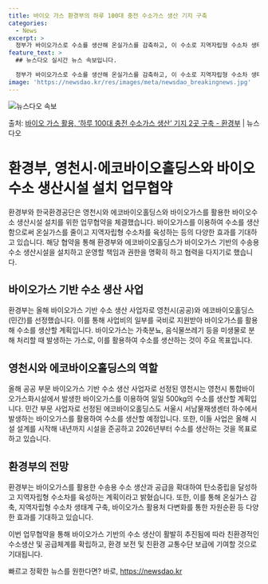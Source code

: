 ```yaml
---
title: 바이오 가스 환경부의 하루 100대 충전 수소가스 생산 기지 구축
categories:
  - News
excerpt: >
  정부가 바이오가스로 수소를 생산해 온실가스를 감축하고, 이 수소로 지역자립형 수소차 생태계 등을 촉진한다. …
feature_text: >
  ## 뉴스다오 실시간 뉴스 속보입니다.

  정부가 바이오가스로 수소를 생산해 온실가스를 감축하고, 이 수소로 지역자립형 수소차 생태계 등을 촉진한다. …
image: 'https://newsdao.kr/res/images/meta/newsdao_breakingnews.jpg'
---
```


![뉴스다오 속보](https://newsdao.kr/res/images/meta/newsdao_breakingnews.jpg)

<p>출처: <a href="https://newsdao.kr/3495" rel="dofollow">바이오 가스 활용, ‘하루 100대 충전 수소가스 생산’ 기지 2곳 구축 - 환경부</a> | 뉴스다오</p>

<h1>환경부, 영천시·에코바이오홀딩스와 바이오수소 생산시설 설치 업무협약</h1>
환경부와 한국환경공단은 영천시와 에코바이오홀딩스와 바이오가스를 활용한 바이오수소 생산시설 설치를 위한 업무협약을 체결했습니다. 바이오가스를 이용하여 수소를 생산함으로써 온실가스를 줄이고 지역자립형 수소차를 육성하는 등의 다양한 효과를 기대하고 있습니다. 해당 협약을 통해 환경부와 에코바이오홀딩스가 바이오가스 기반의 수송용 수소 생산시설을 설치하고 운영할 책임과 권한을 명확히 하고 협력을 다지기로 했습니다.

<h2 data-ke-size="size26">바이오가스 기반 수소 생산 사업</h2>
환경부는 올해 바이오가스 기반 수소 생산 사업자로 영천시(공공)와 에코바이오홀딩스(민간)를 선정했습니다. 이를 통해 사업비의 일부를 국비로 지원받아 바이오가스를 활용해 수소를 생산할 계획입니다. 바이오가스는 가축분뇨, 음식물쓰레기 등을 미생물로 분해 처리할 때 발생하는 가스로, 이를 활용하여 수소를 생산하는 것이 주요 목표입니다.

<h2 data-ke-size="size26">영천시와 에코바이오홀딩스의 역할</h2>
올해 공공 부문 바이오가스 기반 수소 생산 사업자로 선정된 영천시는 영천시 통합바이오가스화시설에서 발생한 바이오가스를 이용하여 일일 500kg의 수소를 생산할 계획입니다. 민간 부문 사업자로 선정된 에코바이오홀딩스도 서울시 서남물재생센터 하수에서 발생하는 바이오가스를 활용하여 수소를 생산할 예정입니다. 또한, 이들 사업은 올해 시설 설계를 시작해 내년까지 시설을 준공하고 2026년부터 수소를 생산하는 것을 목표로 하고 있습니다.

<h2 data-ke-size="size26">환경부의 전망</h2>
환경부는 바이오가스를 활용한 수송용 수소 생산과 공급을 확대하여 탄소중립을 달성하고 지역자립형 수소차를 육성하는 계획이라고 밝혔습니다. 또한, 이를 통해 온실가스 감축, 지역자립형 수소차 생태계 구축, 바이오가스 활용처 다변화를 통한 자원순환 등 다양한 효과를 기대하고 있습니다. 

이번 업무협약을 통해 바이오가스 기반의 수소 생산이 활발히 추진됨에 따라 친환경적인 수소생산 및 공급체계를 확립하고, 환경 보전 및 친환경 교통수단 보급에 기여할 것으로 기대됩니다. 

빠르고 정확한 뉴스를 원한다면? 바로, <a href="https://newsdao.kr" rel="dofollow">https://newsdao.kr</a>


